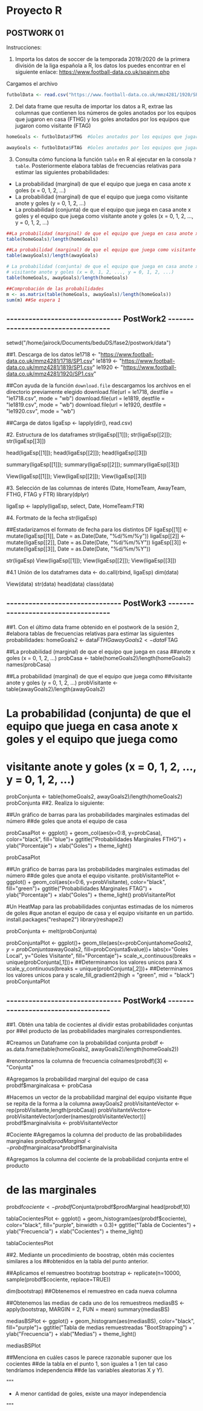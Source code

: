 
# Proyecto R

## POSTWORK 01

Instrucciones: 

1. Importa los datos de soccer de la temporada 2019/2020 de la primera división de la liga española a R, los datos los puedes encontrar en el siguiente enlace: https://www.football-data.co.uk/spainm.php

Cargamos el archivo
``` R
futbolData <- read.csv("https://www.football-data.co.uk/mmz4281/1920/SP1.csv")
```

2. Del data frame que resulta de importar los datos a R, extrae las columnas que contienen los números de goles anotados por los equipos que jugaron en casa (FTHG) y los goles anotados por los equipos que jugaron como visitante (FTAG)

```R
homeGoals <- futbolData$FTHG  #Goles anotados por los equipos que jugaron en casa

awayGoals <- futbolData$FTAG  #Goles anotados por los equipos que jugaron como visitante
```

3. Consulta cómo funciona la función ``table`` en R al ejecutar en la consola ``?table``. Posteriormente elabora tablas de frecuencias relativas para estimar las siguientes probabilidades:

* La probabilidad (marginal) de que el equipo que juega en casa anote x goles (x = 0, 1, 2, ...)
* La probabilidad (marginal) de que el equipo que juega como visitante anote y goles (y = 0, 1, 2, ...)
* La probabilidad (conjunta) de que el equipo que juega en casa anote x goles y el equipo que juega como visitante anote y goles (x = 0, 1, 2, ..., y = 0, 1, 2, ...)

``` R
##La probabilidad (marginal) de que el equipo que juega en casa anote x goles (x = 0, 1, 2, ...)
table(homeGoals)/length(homeGoals)

##La probabilidad (marginal) de que el equipo que juega como visitante anote y goles (y = 0, 1, 2, ...)
table(awayGoals)/length(awayGoals)

# La probabilidad (conjunta) de que el equipo que juega en casa anote x goles y el equipo que juega como 
# visitante anote y goles (x = 0, 1, 2, ..., y = 0, 1, 2, ...)
table(homeGoals, awayGoals)/length(homeGoals)
```

```R
##Comprobación de las probabilidades
m <- as.matrix(table(homeGoals, awayGoals)/length(homeGoals))
sum(m) ##Se espera 1
```

## ------------------------------- PostWork2 -----------------------------------
setwd("/home/jairock/Documents/beduDS/fase2/postwork/data")

##1. Descarga de los datos
le1718 <- "https://www.football-data.co.uk/mmz4281/1718/SP1.csv"
le1819 <- "https://www.football-data.co.uk/mmz4281/1819/SP1.csv"
le1920 <- "https://www.football-data.co.uk/mmz4281/1920/SP1.csv"

##Con ayuda de la función `download.file` descargamos los archivos en el directorio previamente elegido
download.file(url = le1718, destfile = "le1718.csv", mode = "wb")
download.file(url = le1819, destfile = "le1819.csv", mode = "wb")
download.file(url = le1920, destfile = "le1920.csv", mode = "wb")

##Carga de datos
ligaEsp <- lapply(dir(), read.csv)

#2. Estructura de los dataframes
str(ligaEsp[[1]]); str(ligaEsp[[2]]); str(ligaEsp[[3]])

head(ligaEsp[[1]]); head(ligaEsp[[2]]); head(ligaEsp[[3]])

summary(ligaEsp[[1]]); summary(ligaEsp[[2]]); summary(ligaEsp[[3]])

View(ligaEsp[[1]]); View(ligaEsp[[2]]); View(ligaEsp[[3]])

#3. Selección de las columnas de interés (Date, HomeTeam, AwayTeam, FTHG, FTAG y FTR)
library(dplyr)

ligaEsp <- lapply(ligaEsp, select, Date, HomeTeam:FTR)

#4. Fortmato de la fecha
str(ligaEsp)

##Estadarizamos el formato de fecha para los distintos DF
ligaEsp[[1]] <- mutate(ligaEsp[[1]], Date = as.Date(Date, "%d/%m/%y"))
ligaEsp[[2]] <- mutate(ligaEsp[[2]], Date = as.Date(Date, "%d/%m/%Y"))
ligaEsp[[3]] <- mutate(ligaEsp[[3]], Date = as.Date(Date, "%d/%m/%Y"))

str(ligaEsp)
View(ligaEsp[[1]]); View(ligaEsp[[2]]); View(ligaEsp[[3]])

#4.1 Unión de los dataframes
data <- do.call(rbind, ligaEsp)
dim(data)

View(data)
str(data)
head(data)
class(data)

## ------------------------------- PostWork3 -----------------------------------

##1. Con el último data frame obtenido en el postwork de la sesión 2,
#elabora tablas de frecuencias relativas para estimar las siguientes probabilidades:
homeGoals2 <- data$FTHG
awayGoals2 <- data$FTAG

##La probabilidad (marginal) de que el equipo que juega en casa 
##anote x goles (x = 0, 1, 2, ...)
probCasa <- table(homeGoals2)/length(homeGoals2)
names(probCasa)

##La probabilidad (marginal) de que el equipo que juega como 
##visitante anote y goles (y = 0, 1, 2, ...)
probVisitante <- table(awayGoals2)/length(awayGoals2)

# La probabilidad (conjunta) de que el equipo que juega en casa anote x goles y el equipo que juega como
# visitante anote y goles (x = 0, 1, 2, ..., y = 0, 1, 2, ...)
probConjunta <- table(homeGoals2, awayGoals2)/length(homeGoals2)
probConjunta
##2. Realiza lo siguiente:

##Un gráfico de barras para las probabilidades marginales estimadas del número 
##de goles que anota el equipo de casa

probCasaPlot <- ggplot() + 
                geom_col(aes(x=0:8, y=probCasa), color="black", fill="blue")+
                ggtitle("Probabilidades Marginales FTHG") +
                ylab("Porcentaje") +
                xlab("Goles") + 
                theme_light()

probCasaPlot

##Un gráfico de barras para las probabilidades marginales estimadas del número 
##de goles que anota el equipo visitante.
probVisitantePlot <- ggplot() + 
                     geom_col(aes(x=0:6, y=probVisitante), color="black", fill="green")+
                     ggtitle("Probabilidades Marginales FTAG") +
                     ylab("Porcentaje") +
                     xlab("Goles") + 
                     theme_light()
probVisitantePlot

#Un HeatMap para las probabilidades conjuntas estimadas de los números de goles 
#que anotan el equipo de casa y el equipo visitante en un partido.
install.packages("reshape2")
library(reshape2)

probConjunta <- melt(probConjunta)

probConjuntaPlot <- ggplot()+
  geom_tile(aes(x=probConjunta$homeGoals2, y=probConjunta$awayGoals2, fill=probConjunta$value))+ 
  labs(x="Goles Local", y="Goles Visitante", fill="Porcentaje")+
  scale_x_continuous(breaks = unique(probConjunta[,1]))+ ##Determinamos los valores unicos para X
  scale_y_continuous(breaks = unique(probConjunta[,2]))+ ##Determinamos los valores unicos para y
  scale_fill_gradient2(high = "green", mid = "black")
probConjuntaPlot

## ------------------------------- PostWork4 -----------------------------------
##1. Obtén una tabla de cocientes al dividir estas probabilidades conjuntas por 
##el producto de las probabilidades marginales correspondientes.

#Creamos un Dataframe con la probabilidad conjunta
probdf <- as.data.frame(table(homeGoals2, awayGoals2)/length(homeGoals2))

#renombramos la columna de frecuencia 
colnames(probdf)[3] <- "Conjunta"

#Agregamos la probabilidad marginal del equipo de casa
probdf$marginalcasa <- probCasa

#Hacemos un vector de la probabilidad marginal del equipo visitante
#que se repita de la forma a la columna awayGoals2
probVisitanteVector <- rep(probVisitante,length(probCasa))
probVisitanteVector<- probVisitanteVector[order(names(probVisitanteVector))]
probdf$marginalvisita <- probVisitanteVector

#Cociente
#Agregamos la columna del producto de las probabilidades marginales
probdf$prodMarginal <- probdf$marginalcasa*probdf$marginalvisita

#Agregamos la columna del cociente de la probabilidad conjunta entre el producto
# de las marginales
probdf$cociente <- probdf$Conjunta/probdf$prodMarginal
head(probdf,10)

tablaCocientesPlot <-   ggplot() + 
                        geom_histogram(aes(probdf$cociente), color="black", fill="purple", binwidth = 0.3)+
                        ggtitle("Tabla de Cocientes") +
                        ylab("Frecuencia") +
                        xlab("Cocientes") + 
                        theme_light()

tablaCocientesPlot

##2. Mediante un procedimiento de boostrap, obtén más cocientes similares a los 
##obtenidos en la tabla del punto anterior.

##Aplicamos el remuestreo bootstrap
bootstrap <- replicate(n=10000, sample(probdf$cociente, replace=TRUE))

dim(bootstrap) ##Obtenemos el remuestreo en cada nueva columna

##Obtenemos las medias de cada uno de los remuestreos
mediasBS <- apply(bootstrap, MARGIN = 2, FUN = mean)
summary(mediasBS)

mediasBSPlot <-   ggplot() + 
  geom_histogram(aes(mediasBS), color="black", fill="purple")+
  ggtitle("Tabla de medias remuestreadas \"BootStrapping") +
  ylab("Frecuencia") +
  xlab("Medias") + 
  theme_light()

mediasBSPlot

##Menciona en cuáles casos le parece razonable suponer que los cocientes 
##de la tabla en el punto 1, son iguales a 1 (en tal caso tendríamos independencia 
##de las variables aleatorias X y Y).

"""
  - A menor cantidad de goles, existe una mayor independencia
  
"""
